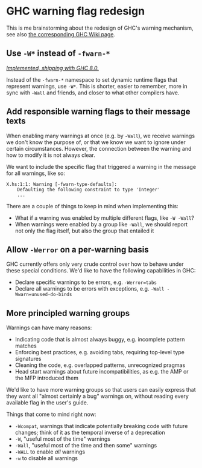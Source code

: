 GHC warning flag redesign
=========================



This is me brainstorming about the redesign of GHC's warning mechanism, see also [the corresponding GHC Wiki page][ghcwiki-warn].



Use `-W*` instead of `-fwarn-*`
-------------------------------

[*Implemented, shipping with GHC 8.0.*][minus-w-synonyms]

Instead of the `-fwarn-*` namespace to set dynamic runtime flags that represent warnings, use `-W*`. This is shorter, easier to remember, more in sync with `-Wall` and friends, and closer to what other compilers have.



Add responsible warning flags to their message texts
----------------------------------------------------

When enabling many warnings at once (e.g. by `-Wall`), we receive warnings we don't know the purpose of, or that we know we want to ignore under certain circumstances. However, the connection between the warning and how to modify it is not always clear.

We want to include the specific flag that triggered a warning in the message for all warnings, like so:

```
X.hs:1:1: Warning [-fwarn-type-defaults]:
    Defaulting the following constraint to type 'Integer'
    ...
```

There are a couple of things to keep in mind when implementing this:

- What if a warning was enabled by multiple different flags, like `-W -Wall`?
- When warnings were enabled by a group like `-Wall`, we should report not only the flag itself, but also the group that entailed it



Allow `-Werror` on a per-warning basis
--------------------------------------

GHC currently offers only very crude control over how to behave under these special conditions. We'd like to have the following capabilities in GHC:

- Declare specific warnings to be errors, e.g. `-Werror=tabs`
- Declare all warnings to be errors with exceptions, e.g. `-Wall -Wwarn=unused-do-binds`



More principled warning groups
------------------------------

Warnings can have many reasons:

- Indicating code that is almost always buggy, e.g. incomplete pattern matches
- Enforcing best practices, e.g. avoiding tabs, requiring top-level type signatures
- Cleaning the code, e.g. overlapped patterns, unrecognized pragmas
- Head start warnings about future incompatibilities, as e.g. the AMP or the MFP introduced them

We'd like to have more warning groups so that users can easily express that they want all "almost certainly a bug" warnings on, without reading every available flag in the user's guide.

Things that come to mind right now:

- `-Wcompat`, warnings that indicate potentially breaking code with future changes; think of it as the temporal inverse of a deprecation
- `-W`, "useful most of the time" warnings
- `-Wall`, "useful most of the time and then some" warnings
- `-WALL` to enable *all* warnings
- `-w` to disable all warnings


[ghcwiki-warn]: https://ghc.haskell.org/trac/ghc/wiki/Design/Warnings
[minus-w-synonyms]: https://github.com/ghc/ghc/commit/2206fa8cdb1209320f3690690b610320b4810de6
